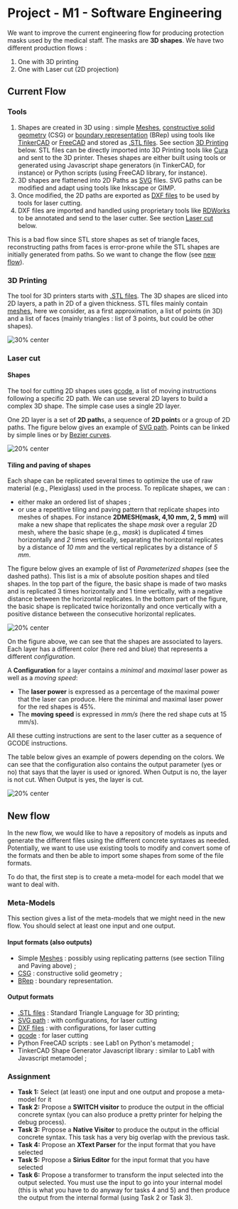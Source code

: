 # Project - M1 - Software Engineering

We want to improve the current engineering flow for producing protection masks used by the medical staff. The masks are **3D shapes**. We have two different production flows :

1. One with 3D printing
2. One with Laser cut (2D projection)

## Current Flow

### Tools

1. Shapes are created in 3D using : simple [Meshes](http://en.wikipedia.org/wiki/Polygon_mesh), [constructive solid geometry](https://en.wikipedia.org/wiki/Constructive_solid_geometry) (CSG) or [boundary representation](https://en.wikipedia.org/wiki/Boundary_representation) (BRep) using tools like [TinkerCAD](https://www.tinkercad.com/) or [FreeCAD](https://www.freecadweb.org/) and stored as [.STL files](https://en.wikipedia.org/wiki/STL_(file_format)). See section [3D Printing](#3D-Printing) below. STL files can be directly imported into 3D Printing tools like [Cura](https://ultimaker.com/software/ultimaker-cura) and sent to the 3D printer. Theses shapes are either built using tools or generated using Javascript shape generators (in TinkerCAD, for instance) or Python scripts (using FreeCAD library, for instance).
2. 3D shapes are flattened into 2D Paths as [SVG](https://www.w3.org/TR/SVG/) files. SVG paths can be modified and adapt using tools like Inkscape or GIMP.
3. Once modified, the 2D paths are exported as [DXF files](https://en.wikipedia.org/wiki/AutoCAD_DXF) to be used by tools for laser cutting.
4. DXF files are imported and handled using proprietary tools like [RDWorks](https://rdworks.software.informer.com/8.0/) to be annotated and send to the laser cutter. See section [Laser cut](#Laser-cut) below. 

This is a bad flow since STL store shapes as set of triangle faces, reconstructing paths from faces is error-prone while the STL shapes are initially generated from paths. So we want to change the flow (see [new flow](#New-flow)).

### 3D Printing 

The tool for 3D printers starts with [.STL files](https://en.wikipedia.org/wiki/STL_(file_format)). The 3D shapes are sliced into 2D layers, a path in 2D of a given thickness. STL files mainly contain [meshes](http://en.wikipedia.org/wiki/Polygon_mesh), here we consider, as a first approximation, a list of points (in 3D) and a list of faces (mainly triangles : list of 3 points, but could be other shapes).  

![30% center](images/mask_STL_top.png)

### Laser cut

#### Shapes

The tool for cutting 2D shapes uses [gcode](https://en.wikipedia.org/wiki/G-code), a list of moving instructions following a specific 2D path. We can use several 2D layers to build a complex 3D shape. The simple case uses a single 2D layer. 

One 2D layer is a set of **2D path**s, a sequence of **2D point**s or a group of 2D paths. The figure below gives an example of [SVG path](https://www.w3.org/TR/SVG/paths.html). Points can be linked by simple lines or by [Bezier curves](https://en.wikipedia.org/wiki/B%C3%A9zier_curve).

![20% center](images/mask_SVG_paths.png)

#### Tiling and paving of shapes

Each shape can be replicated several times to optimize the use of raw material (e.g., Plexiglass) used  in the process. To replicate shapes, we can :

- either make an ordered list of shapes ;
- or use a repetitive tiling and paving pattern that replicate shapes into meshes of shapes. For instance **2DMESH(mask, 4,10 mm, 2, 5 mm)** will make a new shape that replicates the shape *mask* over a regular 2D mesh, where the basic shape (e.g., *mask*) is duplicated *4* times horizontally and *2* times vertically, separating the horizontal replicates by a distance of *10 mm* and the vertical replicates by a distance of *5 mm*. 

The figure below gives an example of list of *Parameterized shapes* (see the dashed paths). This list is a mix of absolute position shapes and tiled shapes. In the top part of the figure, the basic shape is made of two masks and is replicated 3 times horizontally and 1 time vertically, with a negative distance between the horizontal replicates. In the bottom part of the figure, the basic shape is replicated twice horizontally and once vertically with a positive distance between the consecutive horizontal replicates.

![20% center](images/mask_RLD_paths.png)

On the figure above, we can see that the shapes are associated to layers. Each layer has a different color (here red and blue) that represents a different *configuration*.  

A **Configuration** for a layer contains a *minimal* and *maximal* laser power as well as a *moving speed*: 

- The **laser power** is expressed as a percentage of the maximal power that the laser can produce. Here the minimal and maximal laser power for the red shapes is 45%. 
- The **moving speed** is expressed in *mm/s* (here the red shape cuts at 15 mm/s).

All these cutting instructions are sent to the laser cutter as a sequence of GCODE instructions.

The table below gives an example of powers depending on the colors. We can see that the configuration also contains the output parameter (yes or no) that says that the layer is used or ignored. When Output is no, the layer is not cut. When Output is yes, the layer is cut. 

![20% center](images/mask_RLD_power.png)

## New flow

In the new flow, we would like to have a repository of models as inputs and generate the different files using the different concrete syntaxes as needed. Potentially, we want to use use existing tools to modify and convert some of the formats and then be able to import some shapes from some of the file formats.

To do that, the first step is to create a meta-model for each model that we want to deal with.

### Meta-Models

This section gives a list of the meta-models that we might need in the new flow. You should select at least one input and one output. 

#### Input formats (also outputs)

- Simple [Meshes](http://en.wikipedia.org/wiki/Polygon_mesh) : possibly using replicating patterns (see section Tiling and Paving above) ; 
- [CSG](https://en.wikipedia.org/wiki/Constructive_solid_geometry) : constructive solid geometry ;
- [BRep](https://en.wikipedia.org/wiki/Boundary_representation) : boundary representation.

#### Output formats

- [.STL files](https://en.wikipedia.org/wiki/STL_(file_format)) : Standard Triangle Language for 3D printing;
- [SVG path](https://www.w3.org/TR/SVG/paths.html) : with configurations, for laser cutting
- [DXF files](https://en.wikipedia.org/wiki/AutoCAD_DXF) : with configurations, for laser cutting
- [gcode](https://en.wikipedia.org/wiki/G-code) : for laser cutting
- Python FreeCAD scripts : see Lab1 on Python's metamodel ;
- TinkerCAD Shape Generator Javascript library : similar to Lab1 with Javascript metamodel ;

### Assignment

- **Task 1:** Select (at least) one input and one output and propose a meta-model for it
- **Task 2:** Propose a **SWITCH visitor** to produce the output in the official concrete syntax (you can also produce a pretty printer for helping the debug process).
- **Task 3:** Propose a **Native Visitor** to produce the output in the official concrete syntax. This task has a very big overlap with the previous task.
- **Task 4:** Propose an **XText Parser** for the input format that you have selected
- **Task 5:** Propose a **Sirius Editor** for the input format that you have selected
- **Task 6:** Propose a transformer to transform the input selected into the output selected. You must use the input to go into your internal model (this is what you have to do anyway for tasks 4 and 5) and then produce the output from the internal formal (using Task 2 or Task 3). 